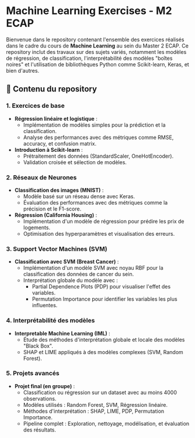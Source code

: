 # Machine Learning Exercises - M2 ECAP

Bienvenue dans le repository contenant l'ensemble des exercices réalisés dans le cadre du cours de **Machine Learning** au sein du Master 2 ECAP. Ce repository inclut des travaux sur des sujets variés, notamment les modèles de régression, de classification, l'interprétabilité des modèles "boîtes noires" et l'utilisation de bibliothèques Python comme Scikit-learn, Keras, et bien d'autres.

## 📂 Contenu du repository

### 1. **Exercices de base**
- **Régression linéaire et logistique** :
  - Implémentation de modèles simples pour la prédiction et la classification.
  - Analyse des performances avec des métriques comme RMSE, accuracy, et confusion matrix.
- **Introduction à Scikit-learn** :
  - Prétraitement des données (StandardScaler, OneHotEncoder).
  - Validation croisée et sélection de modèles.

### 2. **Réseaux de Neurones**
- **Classification des images (MNIST)** :
  - Modèle basé sur un réseau dense avec Keras.
  - Évaluation des performances avec des métriques comme la précision et le F1-score.
- **Régression (California Housing)** :
  - Implémentation d'un modèle de régression pour prédire les prix de logements.
  - Optimisation des hyperparamètres et visualisation des erreurs.

### 3. **Support Vector Machines (SVM)**
- **Classification avec SVM (Breast Cancer)** :
  - Implémentation d'un modèle SVM avec noyau RBF pour la classification des données de cancer du sein.
  - Interprétation globale du modèle avec :
    - Partial Dependence Plots (PDP) pour visualiser l'effet des variables.
    - Permutation Importance pour identifier les variables les plus influentes.

### 4. **Interprétabilité des modèles**
- **Interpretable Machine Learning (IML)** :
  - Étude des méthodes d'interprétation globale et locale des modèles "Black Box".
  - SHAP et LIME appliqués à des modèles complexes (SVM, Random Forest).

### 5. **Projets avancés**
- **Projet final (en groupe)** :
  - Classification ou régression sur un dataset avec au moins 4000 observations.
  - Modèles utilisés : Random Forest, SVM, Régression linéaire.
  - Méthodes d'interprétation : SHAP, LIME, PDP, Permutation Importance.
  - Pipeline complet : Exploration, nettoyage, modélisation, et évaluation des résultats.

